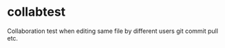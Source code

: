 collabtest
==========

Collaboration test when editing same file by different users git commit pull etc.
